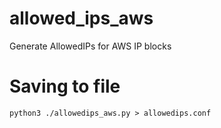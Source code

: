 # allowed_ips_aws
Generate AllowedIPs for AWS IP blocks


# Saving to file
```
python3 ./allowedips_aws.py > allowedips.conf
```
